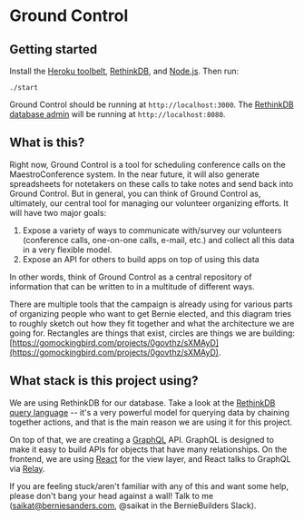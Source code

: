 # Ground Control

## Getting started

Install the [Heroku toolbelt](https://toolbelt.heroku.com/), [RethinkDB](http://rethinkdb.com/docs/install/), and [Node.js](https://nodejs.org/en/download/). Then run:

`./start`

Ground Control should be running at `http://localhost:3000`.  The [RethinkDB database admin](https://www.rethinkdb.com/docs/administration-tools/) will be running at `http://localhost:8080`.

## What is this?

Right now, Ground Control is a tool for scheduling conference calls on the MaestroConference system.  In the near future, it will also generate spreadsheets for notetakers on these calls to take notes and send back into Ground Control.  But in general, you can think of Ground Control as, ultimately, our central tool for managing our volunteer organizing efforts.  It will have two major goals:

1. Expose a variety of ways to communicate with/survey our volunteers (conference calls, one-on-one calls, e-mail, etc.) and collect all this data in a very flexible model.
2. Expose an API for others to build apps on top of using this data

In other words, think of Ground Control as a central repository of information that can be written to in a multitude of different ways.

There are multiple tools that the campaign is already using for various parts of organizing people who want to get Bernie elected, and this diagram tries to roughly sketch out how they fit together and what the architecture we are going for.  Rectangles are things that exist, circles are things we are building: [https://gomockingbird.com/projects/0govthz/sXMAyD](https://gomockingbird.com/projects/0govthz/sXMAyD).

## What stack is this project using?

We are using RethinkDB for our database.  Take a look at the [RethinkDB query language](https://www.rethinkdb.com/docs/guide/javascript/) -- it's a very powerful model for querying data by chaining together actions, and that is the main reason we are using it for this project.

On top of that, we are creating a [GraphQL](http://graphql.org/) API.  GraphQL is designed to make it easy to build APIs for objects that have many relationships.  On the frontend, we are using [React](https://facebook.github.io/react/) for the view layer, and React talks to GraphQL via [Relay](https://facebook.github.io/relay/).

If you are feeling stuck/aren't familiar with any of this and want some help, please don't bang your head against a wall!  Talk to me (saikat@berniesanders.com, @saikat in the BernieBuilders Slack).


